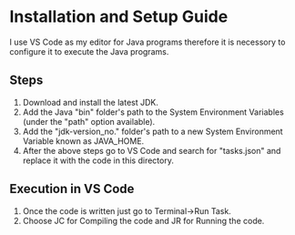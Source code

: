 # Installation and Setup Guide
I use VS Code as my editor for Java programs therefore it is necessory to configure it to execute the Java programs. 

## Steps
1. Download and install the latest JDK.
2. Add the Java "bin" folder's path to the System Environment Variables (under the "path" option available).
3. Add the "jdk-version_no." folder's path to a new System Environment Variable known as JAVA_HOME.
4. After the above steps go to VS Code and search for "tasks.json" and replace it with the code in this directory. 

## Execution in VS Code
1. Once the code is written just go to Terminal->Run Task.
2. Choose JC for Compiling the code and JR for Running the code. 
